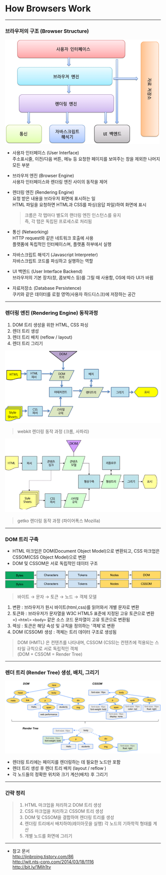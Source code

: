 # How Browsers Work
***

### 브라우저의 구조 (Browser Structure)
  
![Alt text](./images/browser1.png "브라우저의 구조") 
* 사용자 인터페이스 (User Interface)  
   주소표시줄, 이전/다음 버튼, 메뉴 등 요청한 페이지를 보여주는 창을 제외한 나머지 모든 부분

* 브라우저 엔진 (Browser Engine)  
  사용자 인터페이스와 렌더링 엔진 사이의 동작을 제어

* 렌더링 엔진 (Rendering Engine)  
  요청 받은 내용을 브라우저 화면에 표시하는 일  
  HTML 파일을 요청하면 HTML과 CSS를 파싱(응답 파일)하여 화면에 표시
  
  > 크롬은 각 탭마다 별도의 랜더링 엔진 인스턴스를 유지  
  즉, 각 탭은 독립된 프로세스로 처리됨  
 
* 통신 (Networking)  
  HTTP request와 같은 네트워크 호출에 사용  
  플랫폼에 독립적인 인터페이스며, 플랫폼 하부에서 실행

* 자바스크립트 해석기 (Javascript Interpreter)  
  자바스크립트 코드를 파싱하고 실행하는 역할

* UI 백엔드 (User Interface Backend)  
  브라우저의 기본 장치(창, 콤보박스 등)를 그릴 때 사용함, OS에 따라 UI가 바뀜

* 자료저장소 (Database Persistence)  
  쿠키와 같은 데이터를 로컬 영역(사용자 하드디스크)에 저장하는 공간

*** 

### 렌더링 엔진 (Rendering Engine)  동작과정  
1. DOM 트리 생성을 위한 HTML, CSS 파싱
2. 렌더 트리 생성
3. 렌더 트리 배치 (reflow / layout)
4. 렌더 트리 그리기

![Alt text](./images/webkit.png)
>webkit 렌더링 동작 과정 (크롬, 사파리)

![Alt text](./images/gecko.png)  
>getko 렌더링 동작 과정 (파이어폭스 Mozilla)  

*** 

### DOM 트리 구축
* HTML 마크업은 DOM(Document Object Model)으로 변환되고, CSS 마크업은 CSSOM(CSS Object Model)으로 변환  
* DOM 및 CSSOM은 서로 독립적인 데이터 구조  

![Alt text](./images/domtree.png)  
> 바이트 → 문자 → 토큰 → 노드 → 객체 모델  

1. 변환 : 브라우저가 원시 바이트(html,css)를 읽어와서 개별 문자로 변환
2. 토큰화 : 브라우저가 문자열을 W3C HTML5 표준에 지정된 고유 토큰으로 변환  
   =) `<html>` `<body>` 같은 소스 코드 문자열이 고유 토큰으로 변환됨  
3. 렉싱 : 토큰은 해당 속성 및 규칙을 정의하는 '객체'로 변환
4. DOM (CSSOM) 생성 : 객체는 트리 데이터 구조로 생성됨

> DOM (HMTL) 은 컨텐츠를 나타내며, CSSOM (CSS)는 컨텐츠에 적용되는 스타일 규칙으로 서로 독립적인 객체  
> (DOM + CSSOM = Render Tree)

***

### 렌더 트리 (Render Tree) 생성, 배치, 그리기

![Alt text](./images/render-tree-construction.png)  

* 렌더링 트리에는 페이지를 렌더링하는 데 필요한 노드만 포함  
* 렌더 트리 생성 후 렌더 트리 배치 (layout / reflow )  
* 각 노드들의 정확한 위치와 크기 계산(배치) 후 그리기  

***
### 간략 정리
> 1. HTML 마크업을 처리하고 DOM 트리 생성
> 2. CSS 마크업을 처리하고 CSSOM 트리 생성  
> 3. DOM 및 CSSOM을 결합하여 렌더링 트리를 생성  
> 4. 렌더링 트리에서 배치하여(레이아웃을 실행) 각 노드의 기하학적 형태를 계산  
> 5. 개별 노드를 화면에 그리기  

***

* 참고 문서   
  <http://jinbroing.tistory.com/86>  
  <http://wit.nts-corp.com/2014/03/18/1116>  
  <http://bit.ly/1Mih1tv>  












 

